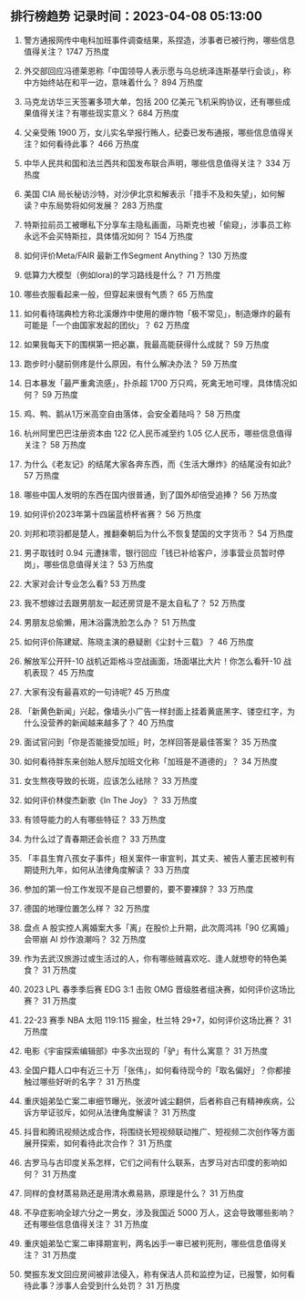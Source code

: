 
## 排行榜趋势 记录时间：2023-04-08 05:13:00
  
  1. 警方通报网传中电科加班事件调查结果，系捏造，涉事者已被行拘，哪些信息值得关注？ 1747 万热度
    
  2. 外交部回应冯德莱恩称「中国领导人表示愿与乌总统泽连斯基举行会谈」，称中方始终站在和平一边，意味着什么？ 894 万热度
    
  3. 马克龙访华三天签署多项大单，包括 200 亿美元飞机采购协议，还有哪些成果值得关注？有哪些现实意义？ 684 万热度
    
  4. 父亲受贿 1900 万，女儿实名举报行贿人，纪委已发布通报，哪些信息值得关注？如何看待此事？ 466 万热度
    
  5. 中华人民共和国和法兰西共和国发布联合声明，哪些信息值得关注？ 334 万热度
    
  6. 美国 CIA 局长秘访沙特，对沙伊北京和解表示「措手不及和失望」，如何解读？中东局势将如何发展？ 283 万热度
    
  7. 特斯拉前员工被曝私下分享车主隐私画面，马斯克也被「偷窥」，涉事员工称永远不会买特斯拉，具体情况如何？ 154 万热度
    
  8. 如何评价Meta/FAIR 最新工作Segment Anything？ 130 万热度
    
  9. 低算力大模型（例如lora)的学习路线是什么？ 71 万热度
    
  10. 哪些衣服看起来一般，但穿起来很有气质？ 65 万热度
    
  11. 如何看待瑞典检方称北溪爆炸中使用的爆炸物「极不常见」，制造爆炸的最有可能是「一个由国家发起的团伙」？ 62 万热度
    
  12. 如果我每天下的围棋第一把必赢，我最高能获得什么成就？ 59 万热度
    
  13. 跑步时小腿前侧疼是什么原因，有什么解决办法？ 59 万热度
    
  14. 日本暴发「最严重禽流感」，扑杀超 1700 万只鸡，死禽无地可埋，具体情况如何？ 59 万热度
    
  15. 鸡、鸭、鹅从1万米高空自由落体，会安全着陆吗？ 58 万热度
    
  16. 杭州阿里巴巴注册资本由 122 亿人民币减至约 1.05 亿人民币，哪些信息值得关注？ 58 万热度
    
  17. 为什么《老友记》的结尾大家各奔东西，而《生活大爆炸》的结尾没有如此? 57 万热度
    
  18. 哪些中国人发明的东西在国内很普通，到了国外却倍受追捧？ 56 万热度
    
  19. 如何评价2023年第十四届蓝桥杯省赛？ 56 万热度
    
  20. 刘邦和项羽都是楚人，推翻秦朝后为什么不恢复楚国的文字货币？ 54 万热度
    
  21. 男子取钱时 0.94 元遭抹零，银行回应「钱已补给客户，涉事营业员暂时停岗」，哪些信息值得关注？ 53 万热度
    
  22. 大家对会计专业怎么看? 53 万热度
    
  23. 我不想嫁过去跟男朋友一起还房贷是不是太自私了？ 52 万热度
    
  24. 男朋友总偷懒，用沐浴露洗脸怎么办？ 51 万热度
    
  25. 如何评价陈建斌、陈晓主演的悬疑剧《尘封十三载》？ 46 万热度
    
  26. 解放军公开歼-10 战机近距格斗空战画面，场面堪比大片！你怎么看歼-10 战机表现？ 45 万热度
    
  27. 大家有没有最喜欢的一句诗呢? 45 万热度
    
  28. 「新黄色新闻」兴起，像墙头小广告一样封面上挂着黄底黑字、镂空红字，为什么没营养的新闻越来越多了？ 40 万热度
    
  29. 面试官问到「你是否能接受加班」时，怎样回答是最佳答案？ 35 万热度
    
  30. 如何看待胖东来创始人怒斥加班文化称「加班是不道德的」？ 34 万热度
    
  31. 女生熬夜导致的长斑，应该怎么祛除？ 33 万热度
    
  32. 如何评价林俊杰新歌《In The Joy》？ 33 万热度
    
  33. 有领导能力的人有哪些特征？ 33 万热度
    
  34. 为什么过了青春期还会长痘？ 33 万热度
    
  35. 「丰县生育八孩女子事件」相关案件一审宣判，其丈夫、被告人董志民被判有期徒刑九年，如何从法律角度解读？ 33 万热度
    
  36. 参加的第一份工作发现不是自己想要的，要不要裸辞？ 33 万热度
    
  37. 德国的地理位置怎么样？ 32 万热度
    
  38. 盘点 A 股实控人离婚案大多「离」在股价上升期，此次周鸿祎「90 亿离婚」会带崩 AI 炒作浪潮吗？ 32 万热度
    
  39. 作为去武汉旅游过或生活过的人，你有哪些贼喜欢吃、逢人就想夸的特色美食？ 31 万热度
    
  40. 2023 LPL 春季季后赛 EDG 3:1 击败 OMG 晋级胜者组决赛，如何评价这场比赛？ 31 万热度
    
  41. 22-23 赛季 NBA 太阳 119:115 掘金，杜兰特 29+7，如何评价这场比赛？ 31 万热度
    
  42. 电影《宇宙探索编辑部》中多次出现的「驴」有什么寓意？ 31 万热度
    
  43. 全国户籍人口中有近三十万「张伟」，如何看待现今的「取名偏好」？你都接触过哪些好听的名字？ 31 万热度
    
  44. 重庆姐弟坠亡案二审细节曝光，张波叶诚尘翻供，后者称自己有精神疾病，公诉方举证驳斥，如何从法律角度解读？ 31 万热度
    
  45. 抖音和腾讯视频达成合作，将围绕长短视频联动推广、短视频二次创作等方面展开探索，如何看待此次合作？ 31 万热度
    
  46. 古罗马与古印度关系怎样，它们之间有什么联系，古罗马对古印度的影响如何？ 31 万热度
    
  47. 同样的食材蒸易熟还是用清水煮易熟，原理是什么？ 31 万热度
    
  48. 不孕症影响全球六分之一男女，涉及我国近 5000 万人，这会导致哪些影响？还有哪些信息值得关注？ 31 万热度
    
  49. 重庆姐弟坠亡案二审择期宣判，两名凶手一审已被判死刑，哪些信息值得关注？ 31 万热度
    
  50. 樊振东发文回应房间被非法侵入，称有保洁人员和监控为证，已报警，如何看待此事？涉事人会受到什么处罚？ 31 万热度
    
